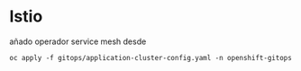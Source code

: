 # Istio
añado operador service mesh
desde 
```
oc apply -f gitops/application-cluster-config.yaml -n openshift-gitops
```


